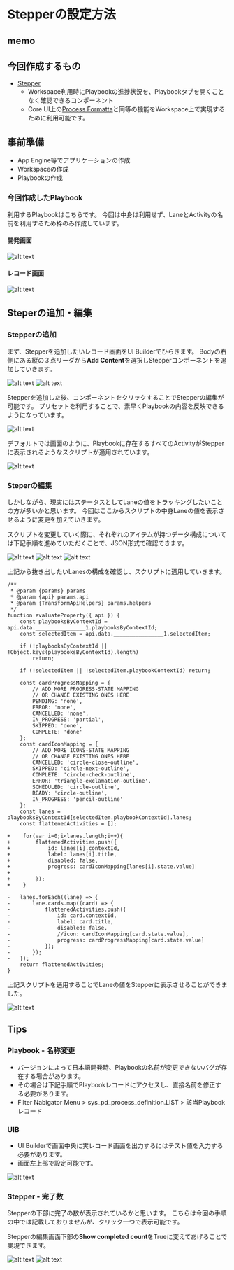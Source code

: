 <!--
title:   ServiceNow Workspaceのカスタマイズ - Stepperの設定方法
tags:    ServiceNow
id:      2cab9db63d57ae75c2ce
private: false
-->
# Stepperの設定方法

## memo

## 今回作成するもの

- [Stepper](https://developer.servicenow.com/dev.do#!/reference/next-experience/quebec/now-components/now-stepper/uib-setup)
  - Workspace利用時にPlaybookの進捗状況を、Playbookタブを開くことなく確認できるコンポーネント
  - Core UI上の[Process Formatta](https://www.servicenow.com/docs/csh?topicname=r_ProcessFlowFormatter.html&version=latest)と同等の機能をWorkspace上で実現するために利用可能です。

## 事前準備

- App Engine等でアプリケーションの作成
- Workspaceの作成
- Playbookの作成

### 今回作成したPlaybook

利用するPlaybookはこちらです。
今回は中身は利用せず、LaneとActivityの名前を利用するため枠のみ作成しています。

#### 開発画面

![alt text](images/stepper_playbook_dev.png)

#### レコード画面

![alt text](images/stepper_playbook_record.png)

## Steperの追加・編集

### Stepperの追加

まず、Stepperを追加したいレコード画面をUI Builderでひらきます。
Bodyの右側にある縦の３点リーダから**Add Content**を選択しStepperコンポーネントを追加していきます。

![alt text](images/stepper_uib_addcontent.png)
![alt text](images/stepper_uib_stepper.png)

Stepperを追加した後、コンポーネントをクリックすることでStepperの編集が可能です。
プリセットを利用することで、素早くPlaybookの内容を反映できるようになっています。

![alt text](images/stepper_uib_preset.png)

デフォルトでは画面のように、Playbookに存在するすべてのActivityがStepperに表示されるようなスクリプトが適用されています。

![alt text](images/stepper_ws_default.png)

### Steperの編集

しかしながら、現実にはステータスとしてLaneの値をトラッキングしたいことの方が多いかと思います。
今回はここからスクリプトの中身Laneの値を表示させるように変更を加えていきます。

スクリプトを変更していく際に、それぞれのアイテムが持つデータ構成については下記手順を進めていただくことで、JSON形式で確認できます。

![alt text](images/stepper_uib_binddata.png)
![alt text](images/stepper_uib_scriptmodal.png)
![alt text](images/stepper_uib_jsondata.png)

上記から抜き出したいLanesの構成を確認し、スクリプトに適用していきます。

``` diff_javascript
/**
 * @param {params} params
 * @param {api} params.api
 * @param {TransformApiHelpers} params.helpers
 */
function evaluateProperty({ api }) {
	const playbooksByContextId = api.data.________________1.playbooksByContextId;
	const selectedItem = api.data.________________1.selectedItem;

	if (!playbooksByContextId || !Object.keys(playbooksByContextId).length)
		return;

	if (!selectedItem || !selectedItem.playbookContextId) return;

	const cardProgressMapping = {
		// ADD MORE PROGRESS-STATE MAPPING
		// OR CHANGE EXISTING ONES HERE
		PENDING: 'none',
		ERROR: 'none',
		CANCELLED: 'none',
		IN_PROGRESS: 'partial',
		SKIPPED: 'done',
		COMPLETE: 'done'
	};
	const cardIconMapping = {
		// ADD MORE ICONS-STATE MAPPING
		// OR CHANGE EXISTING ONES HERE
		CANCELLED: 'circle-close-outline',
		SKIPPED: 'circle-next-outline',
		COMPLETE: 'circle-check-outline',
		ERROR: 'triangle-exclamation-outline',
		SCHEDULED: 'circle-outline',
		READY: 'circle-outline',
		IN_PROGRESS: 'pencil-outline'
	};
	const lanes = playbooksByContextId[selectedItem.playbookContextId].lanes;
	const flattenedActivities = [];

+    for(var i=0;i<lanes.length;i++){
+        flattenedActivities.push({
+            id: lanes[i].contextId,
+            label: lanes[i].title,
+            disabled: false,
+            progress: cardIconMapping[lanes[i].state.value]
+
+        });
+    }

- 	lanes.forEach((lane) => {
- 		lane.cards.map((card) => {
- 			flattenedActivities.push({
- 				id: card.contextId,
- 				label: card.title,
- 				disabled: false,
- 				//icon: cardIconMapping[card.state.value],
- 				progress: cardProgressMapping[card.state.value]
- 			});
- 		});
- 	});
	return flattenedActivities;
}
```

上記スクリプトを適用することでLaneの値をStepperに表示させることができました。

![alt text](images/stepper_ws_laneinfo.png)

## Tips

### Playbook - 名称変更

- バージョンによって日本語開発時、Playbookの名前が変更できないバグが存在する場合があります。
- その場合は下記手順でPlaybookレコードにアクセスし、直接名前を修正する必要があります。
- Filter Nabigator Menu > sys_pd_process_definition.LIST > 該当Playbookレコード

### UIB

- UI Builderで画面中央に実レコード画面を出力するにはテスト値を入力する必要があります。
- 画面左上部で設定可能です。

![alt text](images/stepper_uib_testval.png)

### Stepper - 完了数

Stepperの下部に完了の数が表示されているかと思います。
こちらは今回の手順の中では記載しておりませんが、クリック一つで表示可能です。

Stepperの編集画面下部の**Show completed count**をTrueに変えてあげることで実現できます。

![alt text](images/stepper_uib_cmpcnt.png)
![alt text](images/stepper_ws_comcnt.png)
